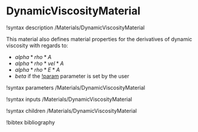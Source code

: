# DynamicViscosityMaterial

!syntax description /Materials/DynamicViscosityMaterial

This material also defines material properties for the derivatives of dynamic viscosity with regards to:

- $alpha*rho*A$
- $alpha*rho*vel*A$
- $alpha*rho*E*A$
- $beta$ if the [!param](/Materials/DynamicViscosityMaterial/beta) parameter is set by the user

!syntax parameters /Materials/DynamicViscosityMaterial

!syntax inputs /Materials/DynamicViscosityMaterial

!syntax children /Materials/DynamicViscosityMaterial

!bibtex bibliography
